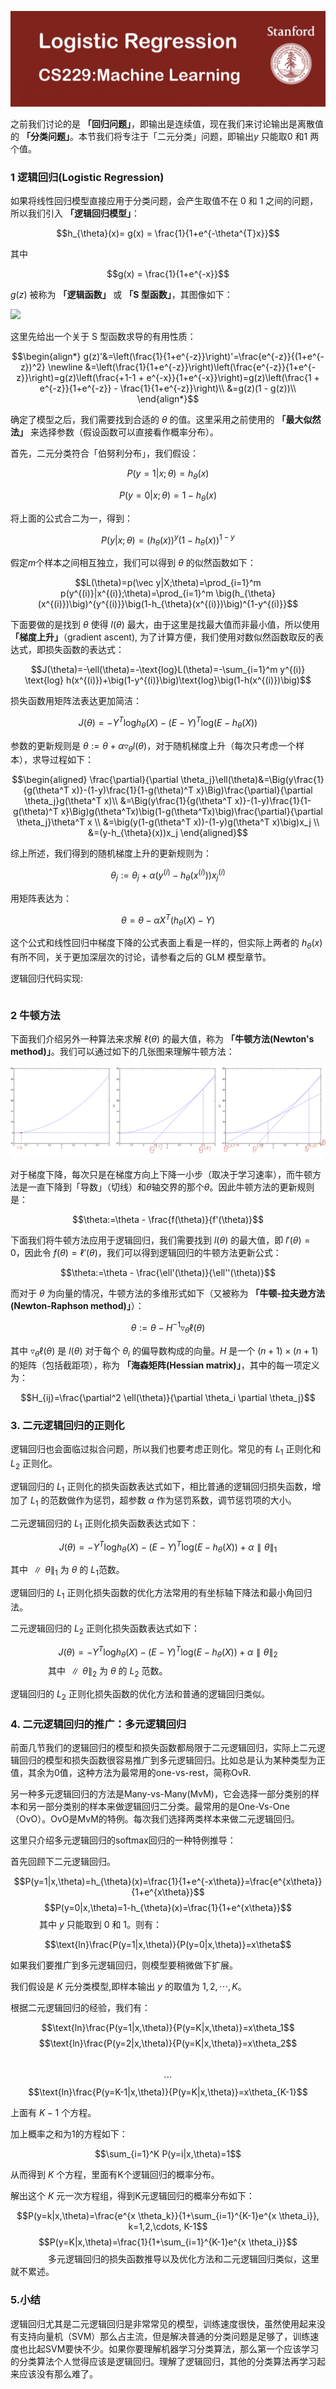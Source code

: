 ![](pic/logisticRegression.jpeg)

之前我们讨论的是 **「回归问题」**，即输出是连续值，现在我们来讨论输出是离散值的 **「分类问题」**。本节我们将专注于「二元分类」问题，即输出$y$ 只能取0 和1 两个值。

### 1 逻辑回归(Logistic Regression)

如果将线性回归模型直接应用于分类问题，会产生取值不在 0 和 1 之间的问题，所以我们引入 **「逻辑回归模型」**：

$$h_{\theta}(x)= g(x) = \frac{1}{1+e^{-\theta^{T}x}}$$

其中

$$g(x) = \frac{1}{1+e^{-x}}$$

$g(z)$ 被称为 **「逻辑函数」** 或 **「S 型函数」**，其图像如下：

![](https://img.halfrost.com/Blog/ArticleImage/69_8.png)

这里先给出一个关于 S 型函数求导的有用性质：

$$\begin{align*}
g(z)'&=\left(\frac{1}{1+e^{-z}}\right)'=\frac{e^{-z}}{(1+e^{-z})^2} \newline &=\left(\frac{1}{1+e^{-z}}\right)\left(\frac{e^{-z}}{1+e^{-z}}\right)=g(z)\left(\frac{+1-1 + e^{-x}}{1+e^{-x}}\right)=g(z)\left(\frac{1 + e^{-z}}{1+e^{-z}} - \frac{1}{1+e^{-z}}\right)\\
&=g(z)(1 - g(z))\\
\end{align*}$$

确定了模型之后，我们需要找到合适的 $\theta$ 的值。这里采用之前使用的 **「最大似然法」** 来选择参数（假设函数可以直接看作概率分布）。

首先，二元分类符合「伯努利分布」，我们假设：

$$P(y=1|x;\theta)=h_{\theta}(x)$$

$$P(y=0|x;\theta)=1-h_{\theta}(x)$$

将上面的公式合二为一，得到：

$$P(y|x;\theta)=\big(h_{\theta}(x)\big)^y (1-h_{\theta}(x))^{1-y}$$

假定$m$个样本之间相互独立，我们可以得到 $\theta$ 的似然函数如下：

$$L(\theta)=p(\vec y|X;\theta)=\prod_{i=1}^m p(y^{(i)}|x^{(i)};\theta)=\prod_{i=1}^m \big(h_{\theta}(x^{(i)})\big)^{y^{(i)}}\big(1-h_{\theta}(x^{(i)})\big)^{1-y^{(i)}}$$

下面要做的是找到 $\theta$ 使得 $l(\theta)$ 最大，由于这里是找最大值而非最小值，所以使用 **「梯度上升」**（gradient ascent), 为了计算方便，我们使用对数似然函数取反的表达式，即损失函数的表达式：

$$J(\theta)=-\ell(\theta)=-\text{log}L(\theta)=-\sum_{i=1}^m y^{(i)} \text{log} h(x^{(i)})+\big(1-y^{(i)}\big)\text{log}\big(1-h(x^{(i)})\big)$$

损失函数用矩阵法表达更加简洁：

$$J(\theta)=-Y^T \text{log} h_{\theta}(X)-(E-Y)^T\text{log}(E-h_{\theta}(X))$$

参数的更新规则是 $\theta:=\theta+\alpha \triangledown_{\theta} l(\theta)$，对于随机梯度上升（每次只考虑一个样本），求导过程如下：

$$\begin{aligned}
\frac{\partial}{\partial \theta_j}\ell(\theta)&=\Big(y\frac{1}{g(\theta^T x)}-(1-y)\frac{1}{1-g(\theta)^T x}\Big)\frac{\partial}{\partial \theta_j}g(\theta^T x)\\
&=\Big(y\frac{1}{g(\theta^T x)}-(1-y)\frac{1}{1-g(\theta)^T x}\Big)g(\theta^Tx)\big(1-g(\theta^Tx)\big)\frac{\partial}{\partial \theta_j}\theta^T x \\
&=\big(y(1-g(\theta^T x))-(1-y)g(\theta^T x)\big)x_j \\
&=(y-h_{\theta}(x))x_j
\end{aligned}$$

综上所述，我们得到的随机梯度上升的更新规则为：

$$\theta_j:=\theta_j+\alpha\big(y^{(i)}-h_{\theta}(x^{(i)})\big)x_j^{(i)}$$

用矩阵表达为：

$$\theta = \theta - \alpha X^T(h_{\theta}(X)-Y)$$

这个公式和线性回归中梯度下降的公式表面上看是一样的，但实际上两者的 $h_{\theta}(x)$ 有所不同，关于更加深层次的讨论，请参看之后的 GLM 模型章节。

逻辑回归代码实现:

```

```

### 2 牛顿方法

下面我们介绍另外一种算法来求解 $\ell(\theta)$ 的最大值，称为 **「牛顿方法(Newton's method)」**。我们可以通过如下的几张图来理解牛顿方法：

![](pic/IMG_8B73EFF1F9D0-1.jpeg)

对于梯度下降，每次只是在梯度方向上下降一小步（取决于学习速率），而牛顿方法是一直下降到「导数」（切线）和$\theta$轴交界的那个$\theta$。因此牛顿方法的更新规则是：

$$\theta:=\theta - \frac{f(\theta)}{f'(\theta)}$$

下面我们将牛顿方法应用于逻辑回归，我们需要找到 $l(\theta)$ 的最大值，即 $l'(\theta)=0$，因此令 $f(\theta)=\ell'(\theta)$，我们可以得到逻辑回归的牛顿方法更新公式：

$$\theta:=\theta - \frac{\ell'(\theta)}{\ell''(\theta)}$$

而对于 $\theta$ 为向量的情况，牛顿方法的多维形式如下（又被称为 **「牛顿-拉夫逊方法(Newton-Raphson method)」**）：

$$\theta:=\theta-H^{-1} \triangledown_{\theta}\ell(\theta)$$

其中 $\triangledown_{\theta}\ell(\theta)$ 是 $l(\theta)$ 对于每个 $\theta_i$ 的偏导数构成的向量。$H$ 是一个 $(n+1)\times (n+1)$ 的矩阵（包括截距项），称为 **「海森矩阵(Hessian matrix)」**，其中的每一项定义为：

$$H_{ij}=\frac{\partial^2 \ell(\theta)}{\partial \theta_i \partial \theta_j}$$

### 3. 二元逻辑回归的正则化

逻辑回归也会面临过拟合问题，所以我们也要考虑正则化。常见的有 $L_1$ 正则化和 $L_2$ 正则化。

逻辑回归的 $L_1$ 正则化的损失函数表达式如下，相比普通的逻辑回归损失函数，增加了 $L_1$ 的范数做作为惩罚，超参数 $\alpha$ 作为惩罚系数，调节惩罚项的大小。

二元逻辑回归的 $L_1$ 正则化损失函数表达式如下：

$$J(\theta)=-Y^T \text{log} h_{\theta}(X)-(E-Y)^T\text{log}(E-h_{\theta}(X))+\alpha \parallel\theta \parallel_1$$

其中 $\parallel\theta \parallel_1$ 为 $\theta$ 的 $L_1$范数。

逻辑回归的 $L_1$ 正则化损失函数的优化方法常用的有坐标轴下降法和最小角回归法。

二元逻辑回归的 $L_2$ 正则化损失函数表达式如下：

$$J(\theta)=-Y^T \text{log} h_{\theta}(X)-(E-Y)^T\text{log}(E-h_{\theta}(X))+\alpha \parallel\theta \parallel_2$$
　　　　
其中 $\parallel\theta \parallel_2$ 为 $\theta$ 的 $L_2$ 范数。

逻辑回归的 $L_2$ 正则化损失函数的优化方法和普通的逻辑回归类似。

### 4. 二元逻辑回归的推广：多元逻辑回归

前面几节我们的逻辑回归的模型和损失函数都局限于二元逻辑回归，实际上二元逻辑回归的模型和损失函数很容易推广到多元逻辑回归。比如总是认为某种类型为正值，其余为0值，这种方法为最常用的one-vs-rest，简称OvR.

另一种多元逻辑回归的方法是Many-vs-Many(MvM)，它会选择一部分类别的样本和另一部分类别的样本来做逻辑回归二分类。最常用的是One-Vs-One（OvO）。OvO是MvM的特例。每次我们选择两类样本来做二元逻辑回归。

这里只介绍多元逻辑回归的softmax回归的一种特例推导：

首先回顾下二元逻辑回归。

$$P(y=1|x,\theta)=h_{\theta}(x)=\frac{1}{1+e^{-x\theta}}=\frac{e^{x\theta}}{1+e^{x\theta}}$$
$$P(y=0|x,\theta)=1-h_{\theta}(x)=\frac{1}{1+e^{x\theta}}$$
　　　
其中 $y$ 只能取到 $0$ 和 $1$。则有：

$$\text{ln}\frac{P(y=1|x,\theta)}{P(y=0|x,\theta)}=x\theta$$

如果我们要推广到多元逻辑回归，则模型要稍微做下扩展。

我们假设是 $K$ 元分类模型,即样本输出 $y$ 的取值为 $1,2,\cdots,K$。

根据二元逻辑回归的经验，我们有：

$$\text{ln}\frac{P(y=1|x,\theta)}{P(y=K|x,\theta)}=x\theta_1$$
$$\text{ln}\frac{P(y=2|x,\theta)}{P(y=K|x,\theta)}=x\theta_2$$　
$$\cdots$$
$$\text{ln}\frac{P(y=K-1|x,\theta)}{P(y=K|x,\theta)}=x\theta_{K-1}$$

上面有 $K-1$ 个方程。

加上概率之和为1的方程如下：

$$\sum_{i=1}^K P(y=i|x,\theta)=1$$

从而得到 $K$ 个方程，里面有K个逻辑回归的概率分布。

解出这个 $K$ 元一次方程组，得到K元逻辑回归的概率分布如下：

$$P(y=k|x,\theta)=\frac{e^{x \theta_k}}{1+\sum_{i=1}^{K-1}e^{x \theta_i}}, k=1,2,\cdots, K-1$$
$$P(y=K|x,\theta)=\frac{1}{1+\sum_{i=1}^{K-1}e^{x \theta_i}}$$
　　　　
多元逻辑回归的损失函数推导以及优化方法和二元逻辑回归类似，这里就不累述。

### 5.小结

逻辑回归尤其是二元逻辑回归是非常常见的模型，训练速度很快，虽然使用起来没有支持向量机（SVM）那么占主流，但是解决普通的分类问题是足够了，训练速度也比起SVM要快不少。如果你要理解机器学习分类算法，那么第一个应该学习的分类算法个人觉得应该是逻辑回归。理解了逻辑回归，其他的分类算法再学习起来应该没有那么难了。
